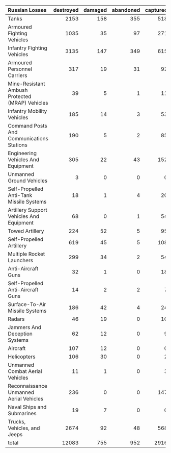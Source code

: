 | Russian Losses                                   |   destroyed |   damaged |   abandoned |   captured |   total |
|:-------------------------------------------------|------------:|----------:|------------:|-----------:|--------:|
| Tanks                                            |        2153 |       158 |         355 |        518 |    3184 |
| Armoured Fighting Vehicles                       |        1035 |        35 |          97 |        271 |    1438 |
| Infantry Fighting Vehicles                       |        3135 |       147 |         349 |        615 |    4246 |
| Armoured Personnel Carriers                      |         317 |        19 |          31 |         92 |     459 |
| Mine-Resistant Ambush Protected  (MRAP) Vehicles |          39 |         5 |           1 |         11 |      56 |
| Infantry Mobility Vehicles                       |         185 |        14 |           3 |         53 |     255 |
| Command Posts And Communications Stations        |         190 |         5 |           2 |         85 |     282 |
| Engineering Vehicles And Equipment               |         305 |        22 |          43 |        152 |     522 |
| Unmanned Ground Vehicles                         |           3 |         0 |           0 |          0 |       3 |
| Self-Propelled Anti-Tank Missile Systems         |          18 |         1 |           4 |         20 |      43 |
| Artillery Support Vehicles And Equipment         |          68 |         0 |           1 |         54 |     123 |
| Towed Artillery                                  |         224 |        52 |           5 |         95 |     376 |
| Self-Propelled Artillery                         |         619 |        45 |           5 |        108 |     777 |
| Multiple Rocket Launchers                        |         299 |        34 |           2 |         54 |     389 |
| Anti-Aircraft Guns                               |          32 |         1 |           0 |         18 |      51 |
| Self-Propelled Anti-Aircraft Guns                |          14 |         2 |           2 |          7 |      25 |
| Surface-To-Air Missile Systems                   |         186 |        42 |           4 |         24 |     256 |
| Radars                                           |          46 |        19 |           0 |         10 |      75 |
| Jammers And Deception Systems                    |          62 |        12 |           0 |          9 |      83 |
| Aircraft                                         |         107 |        12 |           0 |          0 |     119 |
| Helicopters                                      |         106 |        30 |           0 |          2 |     138 |
| Unmanned Combat Aerial Vehicles                  |          11 |         1 |           0 |          3 |      15 |
| Reconnaissance Unmanned Aerial Vehicles          |         236 |         0 |           0 |        147 |     383 |
| Naval Ships and Submarines                       |          19 |         7 |           0 |          0 |      26 |
| Trucks, Vehicles, and Jeeps                      |        2674 |        92 |          48 |        568 |    3382 |
| total                                            |       12083 |       755 |         952 |       2916 |   16706 |